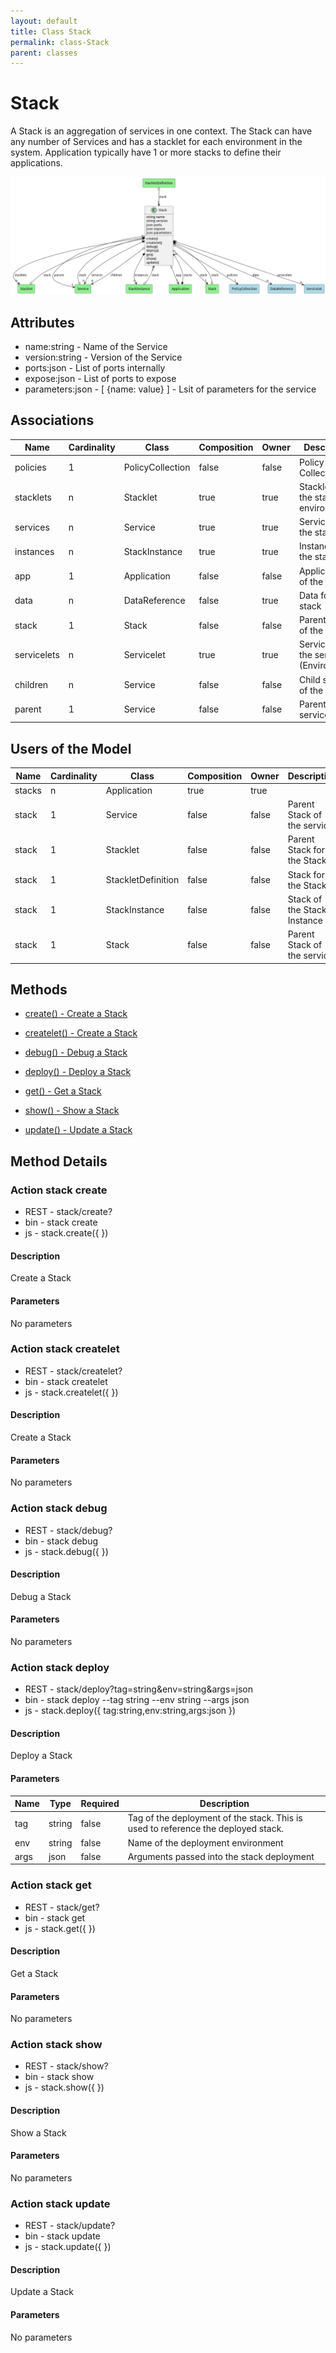 ```yaml
---
layout: default
title: Class Stack
permalink: class-Stack
parent: classes
---
```


# Stack

A Stack is an aggregation of services in one context. The Stack can have any number of Services and has a stacklet for each environment in the system. Application typically have 1 or more stacks to define their applications.

![Logical Diagram](./logical.png)

## Attributes

* name:string - Name of the Service
* version:string - Version of the Service
* ports:json - List of ports internally
* expose:json - List of ports to expose
* parameters:json - [ {name: value} ] - Lsit of parameters for the service


## Associations

| Name | Cardinality | Class | Composition | Owner | Description |
| --- | --- | --- | --- | --- | --- |
| policies | 1 | PolicyCollection | false | false | Policy Collection |
| stacklets | n | Stacklet | true | true | Stacklets of the stack and environment |
| services | n | Service | true | true | Services of the stack |
| instances | n | StackInstance | true | true | Instances of the stack |
| app | 1 | Application | false | false | Applications of the stacks |
| data | n | DataReference | false | true | Data for the stack |
| stack | 1 | Stack | false | false | Parent Stack of the service |
| servicelets | n | Servicelet | true | true | Servicelets of the service (Environment) |
| children | n | Service | false | false | Child services of the service |
| parent | 1 | Service | false | false | Parent of the service |



## Users of the Model

| Name | Cardinality | Class | Composition | Owner | Description |
| --- | --- | --- | --- | --- | --- |
| stacks | n | Application | true | true |  |
| stack | 1 | Service | false | false | Parent Stack of the service |
| stack | 1 | Stacklet | false | false | Parent Stack for the Stacklet |
| stack | 1 | StackletDefinition | false | false | Stack for the Stacklet |
| stack | 1 | StackInstance | false | false | Stack of the Stack Instance |
| stack | 1 | Stack | false | false | Parent Stack of the service |





## Methods

* [create() - Create a Stack](#action-create)

* [createlet() - Create a Stack](#action-createlet)

* [debug() - Debug a Stack](#action-debug)

* [deploy() - Deploy a Stack](#action-deploy)

* [get() - Get a Stack](#action-get)

* [show() - Show a Stack](#action-show)

* [update() - Update a Stack](#action-update)


<h2>Method Details</h2>
    
### Action stack create



* REST - stack/create?
* bin - stack create 
* js - stack.create({  })

#### Description
Create a Stack

#### Parameters

No parameters



### Action stack createlet



* REST - stack/createlet?
* bin - stack createlet 
* js - stack.createlet({  })

#### Description
Create a Stack

#### Parameters

No parameters



### Action stack debug



* REST - stack/debug?
* bin - stack debug 
* js - stack.debug({  })

#### Description
Debug a Stack

#### Parameters

No parameters



### Action stack deploy



* REST - stack/deploy?tag=string&amp;env=string&amp;args=json
* bin - stack deploy --tag string --env string --args json
* js - stack.deploy({ tag:string,env:string,args:json })

#### Description
Deploy a Stack

#### Parameters

| Name | Type | Required | Description |
|---|---|---|---|
| tag | string |false | Tag of the deployment of the stack. This is used to reference the deployed stack. |
| env | string |false | Name of the deployment environment |
| args | json |false | Arguments passed into the stack deployment |




### Action stack get



* REST - stack/get?
* bin - stack get 
* js - stack.get({  })

#### Description
Get a Stack

#### Parameters

No parameters



### Action stack show



* REST - stack/show?
* bin - stack show 
* js - stack.show({  })

#### Description
Show a Stack

#### Parameters

No parameters



### Action stack update



* REST - stack/update?
* bin - stack update 
* js - stack.update({  })

#### Description
Update a Stack

#### Parameters

No parameters




